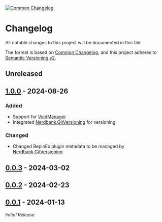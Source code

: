 [![Common Changelog](https://common-changelog.org/badge.svg)](https://common-changelog.org)
# Changelog

All notable changes to this project will be documented in this file.

The format is based on [Common Changelog](https://common-changelog.org),
and this project adheres to [Semantic Versioning v2](https://semver.org/spec/v2.0.0.html).

## Unreleased

## [1.0.0] - 2024-08-26

### Added
- Support for [VoidManager](https://github.com/Void-Crew-Modding-Team/VoidManager)
- Integrated [Nerdbank.GitVersioning](https://github.com/dotnet/Nerdbank.GitVersioning/) for versioning

### Changed
- Changed BepinEx plugin metadata to be managed by [Nerdbank.GitVersioning](https://github.com/dotnet/Nerdbank.GitVersioning/)

## [0.0.3] - 2024-03-02
    
## [0.0.2] - 2024-02-23

## [0.0.1] - 2024-01-13
_Initial Release_


[1.0.0]: https://github.com/bls220/Voider_Crew/releases/tag/v1.1.0
[0.0.3]: https://github.com/bls220/Voider_Crew/commit/eaab4f900c7768997e8c012e5947c39f1c75ea0d
[0.0.2]: https://github.com/bls220/Voider_Crew/commit/eaab4f900c7768997e8c012e5947c39f1c75ea0d
[0.0.1]: https://github.com/bls220/Voider_Crew/commit/eaab4f900c7768997e8c012e5947c39f1c75ea0d